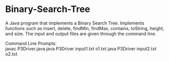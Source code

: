 # Binary-Search-Tree

A Java program that implements a Binary Search Tree. Implements functions such as insert, delete, findMin, findMax, contains, toString, height, and size. The input and output files are given through the command line.

Command Line Prompts:<br />
javac P3Driver.java
java P3Driver input1.txt o1.txt
java P3Driver input2.txt o2.txt
